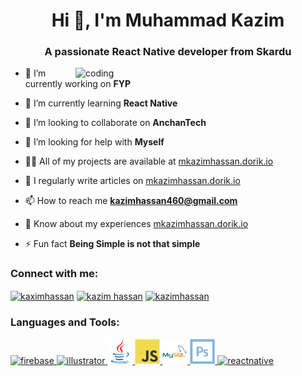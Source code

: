 <h1 align="center">Hi 👋, I'm Muhammad Kazim</h1>
<h3 align="center">A passionate React Native developer from Skardu</h3>
<img align="right" alt="coding" width="400" src="https://user-images.githubusercontent.com/55389276/140866485-8fb1c876-9a8f-4d6a-98dc-08c4981eaf70.gif">

- 🔭 I’m currently working on **FYP**

- 🌱 I’m currently learning **React Native**

- 👯 I’m looking to collaborate on **AnchanTech**

- 🤝 I’m looking for help with **Myself**

- 👨‍💻 All of my projects are available at [mkazimhassan.dorik.io](mkazimhassan.dorik.io)

- 📝 I regularly write articles on [mkazimhassan.dorik.io](mkazimhassan.dorik.io)

- 📫 How to reach me **kazimhassan460@gmail.com**

- 📄 Know about my experiences [mkazimhassan.dorik.io](mkazimhassan.dorik.io)

- ⚡ Fun fact **Being Simple is not that simple**

<h3 align="left">Connect with me:</h3>
<p align="left">
<a href="https://twitter.com/kaximhassan" target="blank"><img align="center" src="https://raw.githubusercontent.com/rahuldkjain/github-profile-readme-generator/master/src/images/icons/Social/twitter.svg" alt="kaximhassan" height="30" width="40" /></a>
<a href="https://fb.com/kazim hassan" target="blank"><img align="center" src="https://raw.githubusercontent.com/rahuldkjain/github-profile-readme-generator/master/src/images/icons/Social/facebook.svg" alt="kazim hassan" height="30" width="40" /></a>
<a href="https://instagram.com/kazimhassan" target="blank"><img align="center" src="https://raw.githubusercontent.com/rahuldkjain/github-profile-readme-generator/master/src/images/icons/Social/instagram.svg" alt="kazimhassan" height="30" width="40" /></a>
</p>

<h3 align="left">Languages and Tools:</h3>
<p align="left"> <a href="https://firebase.google.com/" target="_blank" rel="noreferrer"> <img src="https://www.vectorlogo.zone/logos/firebase/firebase-icon.svg" alt="firebase" width="40" height="40"/> </a> <a href="https://www.adobe.com/in/products/illustrator.html" target="_blank" rel="noreferrer"> <img src="https://www.vectorlogo.zone/logos/adobe_illustrator/adobe_illustrator-icon.svg" alt="illustrator" width="40" height="40"/> </a> <a href="https://www.java.com" target="_blank" rel="noreferrer"> <img src="https://raw.githubusercontent.com/devicons/devicon/master/icons/java/java-original.svg" alt="java" width="40" height="40"/> </a> <a href="https://developer.mozilla.org/en-US/docs/Web/JavaScript" target="_blank" rel="noreferrer"> <img src="https://raw.githubusercontent.com/devicons/devicon/master/icons/javascript/javascript-original.svg" alt="javascript" width="40" height="40"/> </a> <a href="https://www.mysql.com/" target="_blank" rel="noreferrer"> <img src="https://raw.githubusercontent.com/devicons/devicon/master/icons/mysql/mysql-original-wordmark.svg" alt="mysql" width="40" height="40"/> </a> <a href="https://www.photoshop.com/en" target="_blank" rel="noreferrer"> <img src="https://raw.githubusercontent.com/devicons/devicon/master/icons/photoshop/photoshop-line.svg" alt="photoshop" width="40" height="40"/> </a> <a href="https://reactnative.dev/" target="_blank" rel="noreferrer"> <img src="https://reactnative.dev/img/header_logo.svg" alt="reactnative" width="40" height="40"/> </a> </p>
